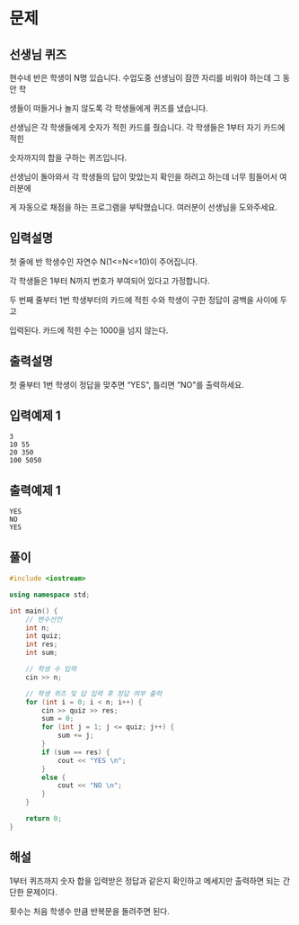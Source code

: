 # 문제

## 선생님 퀴즈

현수네 반은 학생이 N명 있습니다. 수업도중 선생님이 잠깐 자리를 비워야 하는데 그 동안 학

생들이 떠들거나 놀지 않도록 각 학생들에게 퀴즈를 냈습니다.

선생님은 각 학생들에게 숫자가 적힌 카드를 줬습니다. 각 학생들은 1부터 자기 카드에 적힌 

숫자까지의 합을 구하는 퀴즈입니다. 

선생님이 돌아와서 각 학생들의 답이 맞았는지 확인을 하려고 하는데 너무 힘들어서 여러분에

게 자동으로 채점을 하는 프로그램을 부탁했습니다. 여러분이 선생님을 도와주세요.


## 입력설명

첫 줄에 반 학생수인 자연수 N(1<=N<=10)이 주어집니다.

각 학생들은 1부터 N까지 번호가 부여되어 있다고 가정합니다.

두 번째 줄부터 1번 학생부터의 카드에 적힌 수와 학생이 구한 정답이 공백을 사이에 두고 

입력된다. 카드에 적힌 수는 1000을 넘지 않는다. 


## 출력설명

첫 줄부터 1번 학생이 정답을 맞추면 “YES", 틀리면 ”NO"를 출력하세요.


## 입력예제 1

```
3
10 55
20 350
100 5050

```



## 출력예제 1

```
YES
NO
YES

```



## 풀이


```c++
#include <iostream>

using namespace std;

int main() {
	// 변수선언
	int n;
	int quiz;
	int res;
	int sum;

	// 학생 수 입력
	cin >> n;

	// 학생 퀴즈 및 답 입력 후 정답 여부 출력
	for (int i = 0; i < n; i++) {
		cin >> quiz >> res;
		sum = 0;
		for (int j = 1; j <= quiz; j++) {
			sum += j;
		}
		if (sum == res) {
			cout << "YES \n";
		}
		else {
			cout << "NO \n";
		}
	}

	return 0;
}
```

## 해설

1부터 퀴즈까지 숫자 합을 입력받은 정답과 같은지 확인하고 메세지만 출력하면 되는 간단한 문제이다.

횟수는 처음 학생수 만큼 반복문을 돌려주면 된다.

